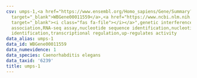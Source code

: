 ```yaml
---
csv: umps-1,<a href="https://www.ensembl.org/Homo_sapiens/Gene/Summary?db=core;g=WBGene00011559"
  target="_blank">WBGene00011559</a>,<a href="https://www.ncbi.nlm.nih.gov/pubmed/27496166"
  target="_blank"><i class="fas fa-file"></i></a>",genetic interference,functional
  association,RNA-seq assay,nucleotide sequence identification,nucleotide sequence
  identification,transcriptional regulation,up-regulates activity
data_alias: umps-1
data_id: WBGene00011559
data_numevidence: 1
data_species: Caenorhabditis elegans
data_taxid: '6239'
title: umps-1
---
```

